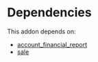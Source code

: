 # Dependencies

This addon depends on:

- [account_financial_report](../../../../odoo-bringout-oca-account-financial-reporting-account_financial_report)
- [sale](../../../../../oca-ocb-sale/odoo-bringout-oca-ocb-sale)
